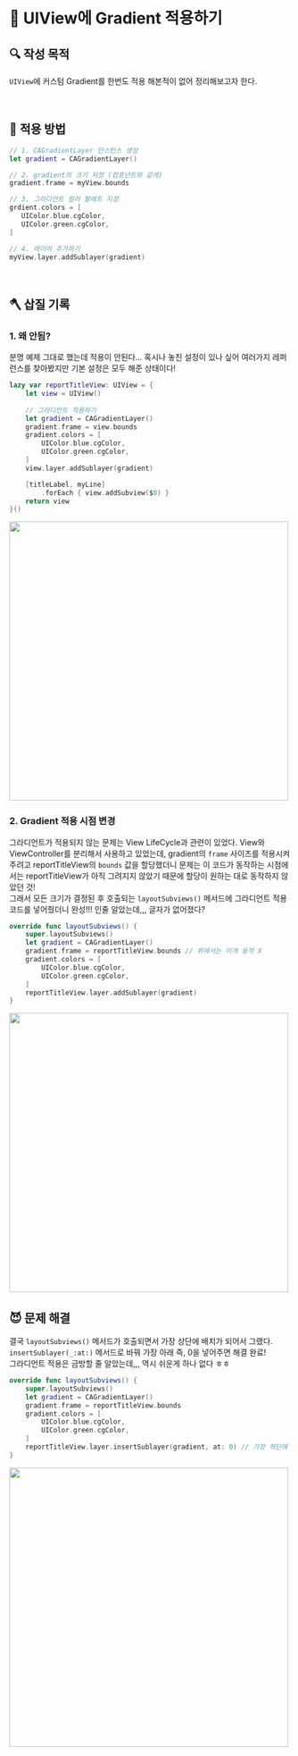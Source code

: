 # 🚧 UIView에 Gradient 적용하기

## 🔍 작성 목적
`UIView`에 커스텀 Gradient를 한번도 적용 해본적이 없어 정리해보고자 한다.

<br/>

## 📌 적용 방법
~~~swift
// 1. CAGradientLayer 인스턴스 생성
let gradient = CAGradientLayer()

// 2. gradient의 크기 지정 (컴포넌트와 같게)
gradient.frame = myView.bounds

// 3. 그라디언트 컬러 팔레트 지정
grdient.colors = [
   UIColor.blue.cgColor,
   UIColor.green.cgColor, 
]

// 4. 레이어 추가하기
myView.layer.addSublayer(gradient)
~~~

<br/>

## 🪓 삽질 기록

### 1. 왜 안됨?
분명 예제 그대로 했는데 적용이 안된다... 혹시나 놓친 설정이 있나 싶어 여러가지 레퍼런스를 찾아봤지만 기본 설정은 모두 해준 상태이다!
~~~swift
lazy var reportTitleView: UIView = {
    let view = UIView()
    
    // 그라디언트 적용하기
    let gradient = CAGradientLayer()
    gradient.frame = view.bounds
    gradient.colors = [
        UIColor.blue.cgColor,
        UIColor.green.cgColor,
    ]
    view.layer.addSublayer(gradient)

    [titleLabel, myLine]
        .forEach { view.addSubview($0) }
    return view
}()
~~~

<img width="500" src="https://user-images.githubusercontent.com/113565086/225531158-fb95d9be-1a83-4484-aa26-72f42718a411.png">

<br/>

### 2. Gradient 적용 시점 변경
그라디언트가 적용되지 않는 문제는 View LifeCycle과 관련이 있었다. View와 ViewController를 분리해서 사용하고 있었는데, gradient의 `frame` 사이즈를 적용시켜주려고 reportTitleView의 `bounds` 값을 할당했더니 문제는 이 코드가 동작하는 시점에서는 reportTitleView가 아직 그려지지 않았기 때문에 할당이 원하는 대로 동작하지 않았던 것!   
그래서 모든 크기가 결정된 후 호출되는 `layoutSubviews()` 메서드에 그라디언트 적용 코드를 넣어줬더니 완성!!! 인줄 알았는데,,, 글자가 없어졌다?
~~~swift
override func layoutSubviews() {
    super.layoutSubviews()
    let gradient = CAGradientLayer()
    gradient.frame = reportTitleView.bounds // 위에서는 이게 동작 X
    gradient.colors = [
        UIColor.blue.cgColor,
        UIColor.green.cgColor,
    ]
    reportTitleView.layer.addSublayer(gradient)
}
~~~

<img width="500" src="https://user-images.githubusercontent.com/113565086/225533142-84391588-ee2b-441d-a5ce-b153753900f6.png">

<br/>

## 😈 문제 해결
결국 `layoutSubviews()` 메서드가 호출되면서 가장 상단에 배치가 되어서 그랬다.   
`insertSublayer(_:at:)` 메서드로 바꿔 가장 아래 즉, 0을 넣어주면 해결 완료!   
그라디언트 적용은 금방할 줄 알았는데,,, 역시 쉬운게 하나 없다 ㅎㅎ
~~~swift
override func layoutSubviews() {
    super.layoutSubviews()
    let gradient = CAGradientLayer()
    gradient.frame = reportTitleView.bounds
    gradient.colors = [
        UIColor.blue.cgColor,
        UIColor.green.cgColor,
    ]
    reportTitleView.layer.insertSublayer(gradient, at: 0) // 가장 하단에 그라디언트 그리기
}
~~~

<img width="500" src="https://user-images.githubusercontent.com/113565086/225535084-4783be4b-4cdc-4508-8d9a-f410b49993aa.png">